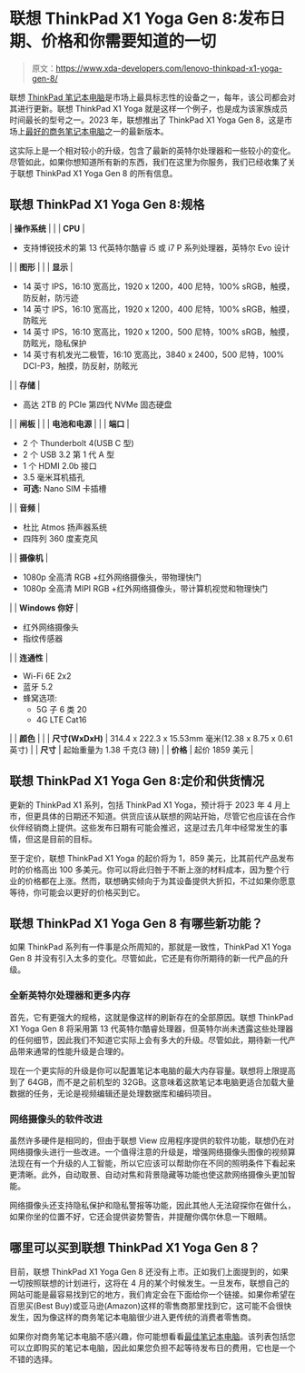 # 联想 ThinkPad X1 Yoga Gen 8:发布日期、价格和你需要知道的一切

> 原文：<https://www.xda-developers.com/lenovo-thinkpad-x1-yoga-gen-8/>

联想 [ThinkPad 笔记本电脑](https://www.xda-developers.com/best-thinkpads/)是市场上最具标志性的设备之一，每年，该公司都会对其进行更新。联想 ThinkPad X1 Yoga 就是这样一个例子，也是成为该家族成员时间最长的型号之一。2023 年，联想推出了 ThinkPad X1 Yoga Gen 8，这是市场上[最好的商务笔记本电脑](https://www.xda-developers.com/best-business-laptops/)之一的最新版本。

这实际上是一个相对较小的升级，包含了最新的英特尔处理器和一些较小的变化。尽管如此，如果你想知道所有新的东西，我们在这里为你服务，我们已经收集了关于联想 ThinkPad X1 Yoga Gen 8 的所有信息。

## 联想 ThinkPad X1 Yoga Gen 8:规格

| **操作系统** |  |
| **CPU** | 

*   支持博锐技术的第 13 代英特尔酷睿 i5 或 i7 P 系列处理器，英特尔 Evo 设计

 |
| **图形** |  |
| **显示** | 

*   14 英寸 IPS，16:10 宽高比，1920 x 1200，400 尼特，100% sRGB，触摸，防反射，防污迹
*   14 英寸 IPS，16:10 宽高比，1920 x 1200，400 尼特，100% sRGB，触摸，防眩光
*   14 英寸 IPS，16:10 宽高比，1920 x 1200，500 尼特，100% sRGB，触摸，防眩光，隐私保护
*   14 英寸有机发光二极管，16:10 宽高比，3840 x 2400，500 尼特，100% DCI-P3，触摸，防反射，防眩光

 |
| **存储** | 

*   高达 2TB 的 PCIe 第四代 NVMe 固态硬盘

 |
| **闸板** |  |
| **电池和电源** |  |
| **端口** | 

*   2 个 Thunderbolt 4(USB C 型)
*   2 个 USB 3.2 第 1 代 A 型
*   1 个 HDMI 2.0b 接口
*   3.5 毫米耳机插孔
*   **可选:** Nano SIM 卡插槽

 |
| **音频** | 

*   杜比 Atmos 扬声器系统
*   四阵列 360 度麦克风

 |
| **摄像机** | 

*   1080p 全高清 RGB +红外网络摄像头，带物理快门
*   1080p 全高清 MIPI RGB +红外网络摄像头，带计算机视觉和物理快门

 |
| **Windows 你好** | 

*   红外网络摄像头
*   指纹传感器

 |
| **连通性** | 

*   Wi-Fi 6E 2x2
*   蓝牙 5.2
*   蜂窝选项:
    *   5G 子 6 类 20
    *   4G LTE Cat16

 |
| **颜色** |  |
| **尺寸(WxDxH)** | 314.4 x 222.3 x 15.53mm 毫米(12.38 x 8.75 x 0.61 英寸) |
| **尺寸** | 起始重量为 1.38 千克(3 磅) |
| **价格** | 起价 1859 美元 |

## 联想 ThinkPad X1 Yoga Gen 8:定价和供货情况

更新的 ThinkPad X1 系列，包括 ThinkPad X1 Yoga，预计将于 2023 年 4 月上市，但更具体的日期还不知道。供货应该从联想的网站开始，尽管它也应该在合作伙伴经销商上提供。这些发布日期有可能会推迟，这是过去几年中经常发生的事情，但这是目前的目标。

至于定价，联想 ThinkPad X1 Yoga 的起价将为 1，859 美元，比其前代产品发布时的价格高出 100 多美元。你可以将此归咎于不断上涨的材料成本，因为整个行业的价格都在上涨。然而，联想确实倾向于为其设备提供大折扣，不过如果你愿意等待，你可能会以更好的价格买到它。

## 联想 ThinkPad X1 Yoga Gen 8 有哪些新功能？

如果 ThinkPad 系列有一件事是众所周知的，那就是一致性，ThinkPad X1 Yoga Gen 8 并没有引入太多的变化。尽管如此，它还是有你所期待的新一代产品的升级。

### 全新英特尔处理器和更多内存

首先，它有更强大的规格，这就是像这样的刷新存在的全部原因。联想 ThinkPad X1 Yoga Gen 8 将采用第 13 代英特尔酷睿处理器，但英特尔尚未透露这些处理器的任何细节，因此我们不知道它实际上会有多大的升级。尽管如此，期待新一代产品带来通常的性能升级是合理的。

现在一个更实际的升级是你可以配置笔记本电脑的最大内存容量。联想将上限提高到了 64GB，而不是之前机型的 32GB。这意味着这款笔记本电脑更适合加载大量数据的任务，无论是视频编辑还是处理数据库和编码项目。

### 网络摄像头的软件改进

虽然许多硬件是相同的，但由于联想 View 应用程序提供的软件功能，联想仍在对网络摄像头进行一些改进。一个值得注意的升级是，增强网络摄像头图像的视频算法现在有一个升级的人工智能，所以它应该可以帮助你在不同的照明条件下看起来更清晰。此外，自动取景、自动对焦和背景隐藏等功能也使这款网络摄像头更加智能。

网络摄像头还支持隐私保护和隐私警报等功能，因此其他人无法窥探你在做什么，如果你坐的位置不好，它还会提供姿势警告，并提醒你偶尔休息一下眼睛。

## 哪里可以买到联想 ThinkPad X1 Yoga Gen 8？

目前，联想 ThinkPad X1 Yoga Gen 8 还没有上市。正如我们上面提到的，如果一切按照联想的计划进行，这将在 4 月的某个时候发生。一旦发布，联想自己的网站可能是最容易找到它的地方，我们肯定会在下面给你一个链接。如果你希望在百思买(Best Buy)或亚马逊(Amazon)这样的零售商那里找到它，这可能不会很快发生，因为像这样的商务笔记本电脑很少进入更传统的消费者零售商。

如果你对商务笔记本电脑不感兴趣，你可能想看看[最佳笔记本电脑](https://www.xda-developers.com/best-laptops/)。该列表包括您可以立即购买的笔记本电脑，因此如果您负担不起等待发布日的费用，它也是一个不错的选择。